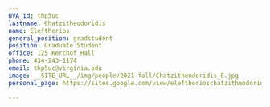```yaml
---
UVA_id: thp5uc
lastname: Chatzitheodoridis
name: Eleftherios
general_position: gradstudent
position: Graduate Student
office: 125 Kerchof Hall
phone: 434-243-1174
email: thp5uc@virginia.edu
image: __SITE_URL__/img/people/2021-fall/Chatzitheodoridis_E.jpg
personal_page: https://sites.google.com/view/eleftherioschatzitheodoridis/home

---
```

